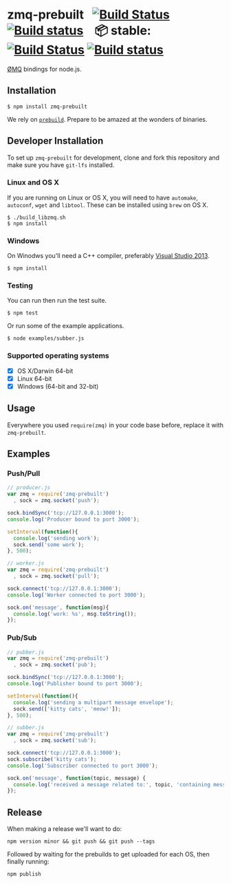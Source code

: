 # zmq-prebuilt &nbsp;&nbsp;[![Build Status](https://travis-ci.org/nteract/zmq-prebuilt.svg?branch=master)](https://travis-ci.org/nteract/zmq-prebuilt) &nbsp;[![Build status](https://ci.appveyor.com/api/projects/status/6u7saauir2msxpou?svg=true)](https://ci.appveyor.com/project/nteract/zmq-prebuilt) &nbsp;&nbsp;&nbsp;:package: stable: [![Build Status](https://travis-ci.org/nteract/zmq-prebuilt-testing.svg?branch=master)](https://travis-ci.org/nteract/zmq-prebuilt-testing) [![Build status](https://ci.appveyor.com/api/projects/status/ox85p208tsxw6vt1?svg=true)](https://ci.appveyor.com/project/nteract/zmq-prebuilt-testing)

[ØMQ](http://www.zeromq.org/) bindings for node.js.

## Installation

    $ npm install zmq-prebuilt

We rely on [`prebuild`](https://github.com/mafintosh/prebuild). Prepare to be amazed at the wonders of binaries.

## Developer Installation

To set up `zmq-prebuilt` for development, clone and fork this repository and make sure you have `git-lfs` installed.

### Linux and OS X
If you are running on Linux or OS X, you will need to have `automake`, `autoconf`, `wget` and `libtool`. These can be installed using `brew` on OS X.

```
$ ./build_libzmq.sh
$ npm install
```

### Windows
On Winodws you'll need a C++ compiler, preferably [Visual Studio 2013](https://www.visualstudio.com/downloads/download-visual-studio-vs).

```
$ npm install
```

### Testing
You can run then run the test suite.


```
$ npm test
```

Or run some of the example applications.

```
$ node examples/subber.js
```

### Supported operating systems

* [X] OS X/Darwin 64-bit
* [X] Linux 64-bit
* [x] Windows (64-bit and 32-bit)

## Usage

Everywhere you used `require(zmq)` in your code base before, replace it with `zmq-prebuilt`.

## Examples

### Push/Pull

```js
// producer.js
var zmq = require('zmq-prebuilt')
  , sock = zmq.socket('push');

sock.bindSync('tcp://127.0.0.1:3000');
console.log('Producer bound to port 3000');

setInterval(function(){
  console.log('sending work');
  sock.send('some work');
}, 500);
```

```js
// worker.js
var zmq = require('zmq-prebuilt')
  , sock = zmq.socket('pull');

sock.connect('tcp://127.0.0.1:3000');
console.log('Worker connected to port 3000');

sock.on('message', function(msg){
  console.log('work: %s', msg.toString());
});
```

### Pub/Sub

```js
// pubber.js
var zmq = require('zmq-prebuilt')
  , sock = zmq.socket('pub');

sock.bindSync('tcp://127.0.0.1:3000');
console.log('Publisher bound to port 3000');

setInterval(function(){
  console.log('sending a multipart message envelope');
  sock.send(['kitty cats', 'meow!']);
}, 500);
```

```js
// subber.js
var zmq = require('zmq-prebuilt')
  , sock = zmq.socket('sub');

sock.connect('tcp://127.0.0.1:3000');
sock.subscribe('kitty cats');
console.log('Subscriber connected to port 3000');

sock.on('message', function(topic, message) {
  console.log('received a message related to:', topic, 'containing message:', message);
});
```

## Release

When making a release we'll want to do:

```
npm version minor && git push && git push --tags
```

Followed by waiting for the prebuilds to get uploaded for each OS, then finally running:

```
npm publish
```
